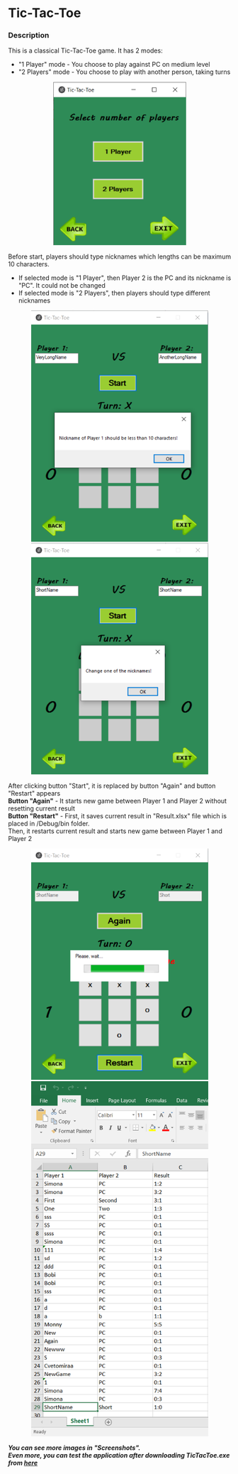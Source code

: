 # Tic-Tac-Toe
### Description

This is a classical Tic-Tac-Toe game. It has 2 modes:
* "1 Player" mode - You choose to play against PC on medium level
* "2 Players" mode - You choose to play with another person, taking turns

<p align="center">
  <img src="/Screenshots/3-ModeWindow.png" width="300">
</p>

Before start, players should type nicknames which lengths can be maximum 10 characters.
* If selected mode is "1 Player", then Player 2 is the PC and its nickname is "PC". It could not be changed
* If selected mode is "2 Players", then players should type different nicknames

<p align="center">
  <img src="/Screenshots/6-ErrorLongNames.png" width="400"> </br>
  <img src="/Screenshots/7-ErrorSameNames.png" width="400">
</p>

After clicking button "Start", it is replaced by button "Again" and button "Restart" appears </br>
**Button "Again"** - It starts new game between Player 1 and Player 2 without resetting current result </br>
**Button "Restart"** - First, it saves current result in "Result.xlsx" file which is placed in /Debug/bin folder. </br>
Then, it restarts current result and starts new game between Player 1 and Player 2

<p align="center">
  <img src="/Screenshots/9-SavingResult.png" width="400"> </br>
  <img src="/Screenshots/SavedResults.png" width="400">
</p>

**_You can see more images in "Screenshots". </br>
Even more, you can test the application after downloading TicTacToe.exe from [here](Tic-Tac-Toe/TicTacToe/TicTacToe/bin/Debug/)_**
